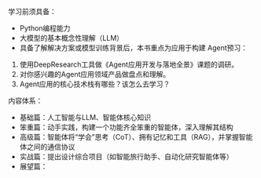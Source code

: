 学习前须具备：
- Python编程能力
- 大模型的基本概念性理解（LLM）
- 具备了解解决方案或模型训练背景后，本书重点为应用于构建
Agent预习：
1. 使用DeepResearch工具做《Agent应用开发与落地全景》课题的调研。
2. 对你感兴趣的Agent应用领域产品做盘点和理解。
3. Agent应用的核心技术栈有哪些？该怎么去学习？

内容体系：
- 基础篇：人工智能与LLM、智能体核心知识
- 笨重篇：动手实践，构建一个功能齐全笨重的智能体，深入理解其结构
- 高级篇：智能体将“学会”思考（CoT）、拥有记忆和工具（RAG），并掌握智能体之间的通信协议
- 实战篇：提出设计综合项目（如智能旅行助手、自动化研究智能体等）
- 展望篇：